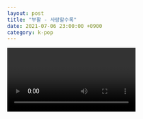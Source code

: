 ```yaml
---
layout: post
title: "부활 - 사랑할수록"
date: 2021-07-06 23:00:00 +0900
category: k-pop
---
```


<div class="video-container">
    <video id="player" class="video-js vjs-default-skin vjs-big-play-centered" data-json="/public/json/k-pop/부활 - 사랑할수록.json"></video>
</div>

```
```